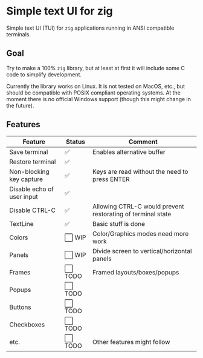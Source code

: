 # Simple text UI for zig

Simple text UI (TUI) for `zig` applications running in ANSI compatible terminals.

## Goal

Try to make a 100% `zig` library, but at least at first it will include some C code to simplify development.

Currently the library works on Linux. It is not tested on MacOS, etc., but should be compatible with POSIX compliant operating systems. At the moment there is no official Windows support (though this might change in the future).

## Features

|Feature   |Status  |Comment|
|----------|--------|-------|
|Save terminal   |✅     |Enables alternative buffer |
|Restore terminal|✅     | |
|Non-blocking key capture|✅     |Keys are read without the need to press ENTER|
|Disable echo of user input|✅     | |
|Disable CTRL-C|✅     |Allowing CTRL-C would prevent restorating of terminal state|
|TextLine  |✅     |Basic stuff is done |
|Colors    |⬜ WIP |Color/Graphics modes need more work |
|Panels    |⬜ WIP |Divide screen to vertical/horizontal panels|
|Frames    |⬜ TODO|Framed layouts/boxes/popups|
|Popups    |⬜ TODO| |
|Buttons   |⬜ TODO| |
|Checkboxes|⬜ TODO| |
|etc.|⬜ TODO|Other features might follow|

